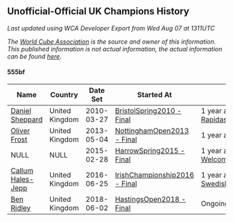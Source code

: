 ## Unofficial-Official UK Champions History

*Last updated using WCA Developer Export from Wed Aug 07 at 1311UTC*

*The [World Cube Association](https://www.worldcubeassociation.org) is the source and owner of this information. This published information is not actual information, the actual information can be found [here](https://www.worldcubeassociation.org/results).*

#### 555bf

|Name|Country|Date Set|Started At|Ended At|Days Held|  
|--|--|--|--|--|--|  
|[Daniel Sheppard](https://www.worldcubeassociation.org/persons/2009SHEP01)|United Kingdom|2010-03-27|[BristolSpring2010 - Final](https://www.worldcubeassociation.org/competitions/BristolSpring2010/results/all#e555bf_f)|1 year after [RapidashOpen2012](https://www.worldcubeassociation.org/competitions/RapidashOpen2012/results/all#e555bf_f)|1114|  
|[Oliver Frost](https://www.worldcubeassociation.org/persons/2012FROS01)|United Kingdom|2013-05-04|[NottinghamOpen2013 - Final](https://www.worldcubeassociation.org/competitions/NottinghamOpen2013/results/all#e555bf_f)|1 year after [BallerupOpen2013](https://www.worldcubeassociation.org/competitions/BallerupOpen2013/results/all#e555bf_f)|512|  
|NULL|NULL|2015-02-28|[HarrowSpring2015 - Final](https://www.worldcubeassociation.org/competitions/HarrowSpring2015/results/all#e555bf_f)|1 year after [WelcomeBackToGuildford2015](https://www.worldcubeassociation.org/competitions/WelcomeBackToGuildford2015/results/all#e555bf_f)|408|  
|[Callum Hales-Jepp](https://www.worldcubeassociation.org/persons/2012HALE01)|United Kingdom|2016-06-25|[IrishChampionship2016 - Final](https://www.worldcubeassociation.org/competitions/IrishChampionship2016/results/all#e555bf_f)|1 year after [SwedishChampionship2017](https://www.worldcubeassociation.org/competitions/SwedishChampionship2017/results/all#e555bf_f)|701|  
|[Ben Ridley](https://www.worldcubeassociation.org/persons/2016RIDL01)|United Kingdom|2018-06-02|[HastingsOpen2018 - Final](https://www.worldcubeassociation.org/competitions/HastingsOpen2018/results/all#e555bf_f)|Ongoing|430|  
